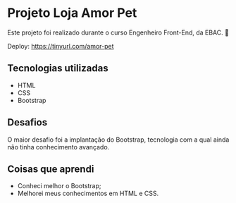 # Projeto Loja Amor Pet

Este projeto foi realizado durante o curso Engenheiro Front-End, da EBAC. 💖

Deploy: https://tinyurl.com/amor-pet

## Tecnologias utilizadas

- HTML
- CSS
- Bootstrap

## Desafios

O maior desafio foi a implantação do Bootstrap, tecnologia com a qual ainda não tinha conhecimento avançado.

## Coisas que aprendi

- Conheci melhor o Bootstrap;
- Melhorei meus conhecimentos em HTML e CSS.
